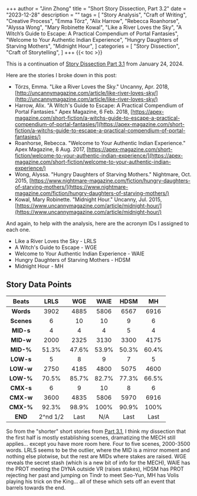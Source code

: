 +++
author = "Jinn Zhong"
title = "Short Story Dissection, Part 3.2"
date = "2023-12-28"
description = ""
tags = [
    "Story Analysis",
    "Craft of Writing",
    "Creative Process",
    "Emma Törz",
    "Alix Harrow",
    "Rebecca Roanhorse",
    "Alyssa Wong",
    "Mary Robinette Kowal",
    "Like a River Loves the Sky",
    "A Witch’s Guide to Escape: A Practical Compendium of Portal Fantasies",
    "Welcome to Your Authentic Indian Experience",
    "Hungry Daughters of Starving Mothers",
    "Midnight Hour",
]
categories = [
    "Story Dissection",
    "Craft of Storytelling",
]
+++
{{< toc >}}

This is a continuation of [Story Dissection Part 3.1](https://journal.jinnzhong.com/short-story-dissection-part-3.1/) from January 24, 2024.

Here are the stories I broke down in this post:

* Törzs, Emma. "Like a River Loves the Sky." Uncanny, Apr. 2018, [http://uncannymagazine.com/article/like-river-loves-sky/](http://uncannymagazine.com/article/like-river-loves-sky/)
* Harrow, Alix. "A Witch's Guide to Escape: A Practical Compendium of Portal Fantasies." Apex Magazine, 6 Feb. 2018, [https://apex-magazine.com/short-fiction/a-witchs-guide-to-escape-a-practical-compendium-of-portal-fantasies/](https://apex-magazine.com/short-fiction/a-witchs-guide-to-escape-a-practical-compendium-of-portal-fantasies/)
* Roanhorse, Rebecca. "Welcome to Your Authentic Indian Experience." Apex Magazine, 8 Aug. 2017, [https://apex-magazine.com/short-fiction/welcome-to-your-authentic-indian-experience/](https://apex-magazine.com/short-fiction/welcome-to-your-authentic-indian-experience/)
* Wong, Alyssa. "Hungry Daughters of Starving Mothers." Nightmare, Oct. 2015, [https://www.nightmare-magazine.com/fiction/hungry-daughters-of-starving-mothers/](https://www.nightmare-magazine.com/fiction/hungry-daughters-of-starving-mothers/)
* Kowal, Mary Robinette. "Midnight Hour." Uncanny, Jul. 2015, [https://www.uncannymagazine.com/article/midnight-hour/](https://www.uncannymagazine.com/article/midnight-hour/)

And again, to help with the analysis, here are the acronym IDs I assigned to each one.

* Like a River Loves the Sky - LRLS
* A Witch's Guide to Escape - WGE
* Welcome to Your Authentic Indian Experience - WAIE
* Hungry Daughters of Starving Mothers - HDSM
* Midnight Hour - MH

## Story Data Points

| Beats | LRLS | WGE | WAIE | HDSM | MH |
| :---: | :---: | :---: | :---: | :---: | :---: |
| **Words** | 3902 | 4885 | 5806 | 6567 | 6916 |
| **Scenes** | 6 | 10 | 10 | 9 | 6 |
| **MID-s** | 4 | 4 | 4 | 5 | 4 |
| **MID-w** | 2000 | 2325 | 3130 | 3300 | 4175 |
| **MID-%** | 51.3% | 47.6% | 53.9% | 50.3% | 60.4% |
| **LOW-s** | 5 | 8 | 9 | 7 | 5 |
| **LOW-w** | 2750 | 4185 | 4800 | 5075 | 4600 |
| **LOW-%** | 70.5% | 85.7% | 82.7% | 77.3% | 66.5% |
| **CMX-s** | 6 | 9 | 10 | 8 | 6 |
| **CMX-w** | 3600 | 4835 | 5806 | 5970 | 6916 |
| **CMX-%** | 92.3% | 98.9% | 100% | 90.9% | 100% |
| **END** | 2^nd 1/2 | Last | N/A | Last | Last |

So from the "shorter" short stories from [Part 3.1](https://journal.jinnzhong.com/short-story-dissection-part-3.1/), I think my dissection that the first half is mostly establishing scenes, dramatizing the MECH still applies... except you have more room here. Four to five scenes, 2000-3500 words. LRLS seems to be the outlier, where the MID is a mirror moment and nothing else plotwise, but the rest are MIDs where stakes are raised. WGE reveals the secret stash (which is a new bit of info for the MECH), WAIE has the PROT meeting the DYNA outside VR (raises stakes), HDSM has PROT rejecting her past and jumping on Tindr to meet Seo-Yun, MH has Volis playing his trick on the King... all of these which sets off an event that barrels towards the end.










